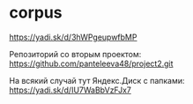 # corpus
https://yadi.sk/d/3hWPgeupwfbMP

Репозиторий со вторым проектом: https://github.com/panteleeva48/project2.git

На всякий случай тут Яндекс.Диск с папками: https://yadi.sk/d/IU7WaBbVzFJx7
